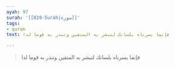 ```yaml
---
ayah: 97
surah: '[[019-Surah|سورة]]'
tags:
- quran
text: فإنما يسرناه بلسانك لتبشر به المتقين وتنذر به قوما لدا

---
```

> فإنما يسرناه بلسانك لتبشر به المتقين وتنذر به قوما لدا
